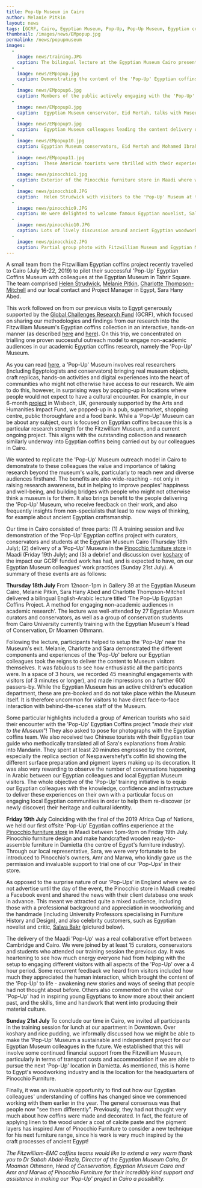 ```yaml
---
title: Pop-Up Museum in Cairo
author: Melanie Pitkin
layout: news
tags: [GCRF, Cairo, Egyptian Museum, Pop-Up, Pop-Up Museum, Egyptian coffins, training, professional development, knowledge transfer, capacity building]
thumbnail: /images/news/EMpopup.jpg
permalink: /news/popupmuseum
images:
  -
    image: news/training.JPG
    caption: The bilingual lecture at the Egyptian Museum Cairo presented by Melanie Pitkin, Sara Abed and Charlotte Thompson.
  -
    image: news/EMpopup.jpg
    caption: Demonstrating the content of the 'Pop-Up' Egyptian coffins project to colleagues at the Egyptian Museum Cairo.
  -
    image: news/EMpopup6.jpg
    caption: Members of the public actively engaging with the 'Pop-Up' Museum content at the Egyptian Museum Cairo.
  -
    image: news/EMpopup8.jpg
    caption:  Egyptian Museum conservator, Eid Mertah, talks with Museum visitors about tools used in ancient Egyptian carpentry. 
  -
    image: news/EMpopup9.jpg
    caption:  Egyptian Museum colleagues leading the content delivery of the 'Pop-Up' Museum.
  -
    image: news/EMpopup10.jpg
    caption: Egyptian Museum conservators, Eid Mertah and Mohamed Ibrahim, discuss an animated coffin box recreated from its CT scans.
  -
    image: news/EMpopup11.jpg
    caption:  These American tourists were thrilled with their experience of the 'Pop-Up' Museum and asked for some group photos.
  -
    image: news/pinocchio1.jpg
    caption: Exterior of the Pinocchio furniture store in Maadi where we held our second 'Pop-Up' Museum on Friday 19th July.
  -
    image: news/pinocchio8.JPG
    caption:  Helen Strudwick with visitors to the 'Pop-Up' Museum at the Pinocchio furniture store in Maadi. 
  -
    image: news/pinocchio9.JPG
    caption: We were delighted to welcome famous Egyptian novelist, Salwa Bakr, to our 'Pop-Up' Museum in Maadi.
  -
    image: news/pinocchio10.JPG
    caption: Lots of lively discussion around ancient Egyptian woodworking at the 'Pop-Up' Museum in Maadi.
  -
    image: news/pinocchio2.JPG
    caption: Partial group photo with Fitzwilliam Museum and Egyptian Museum colleagues in Maadi. 
---
```


A small team from the Fitzwilliam Egyptian coffins project recently travelled to Cairo (July 16-22, 2019) to pilot their successful 'Pop-Up' Egyptian Coffins Museum with colleagues at the Egyptian Museum in Tahrir Square. The team comprised [Helen Strudwick](https://egyptiancoffins.org/team/helen-strudwick/), [Melanie Pitkin](https://egyptiancoffins.org/team/melanie-pitkin/), [Charlotte Thompson-Mitchell](https://egyptiancoffins.org/team/charlotte-thompson/) and our local contact and Project Manager in Egypt, Sara Hany Abed.

This work followed on from our previous visits to Egypt generously supported by the [Global Challenges Research Fund](https://www.ukri.org/research/global-challenges-research-fund/) (GCRF), which focused on sharing our methodologies and findings from our research into the Fitzwilliam Museum's Egyptian coffins collection in an interactive, hands-on manner (as described [here](https://egyptiancoffins.org/news/new-collaborative-project-with-the-Egyptian-Museum-Cairo) and [here](https://egyptiancoffins.org/news/cairoworkshop)). On this trip, we concentrated on trialling one proven successful outreach model to engage non-academic audiences in our academic Egyptian coffins research, namely the 'Pop-Up' Museum. 

As you can read [here](https://egyptiancoffins.org/pop-ups), a 'Pop-Up' Museum involves real researchers (including Egyptologists and conservators) bringing real museum objects, craft replicas, hands-on activities and digital experiences into the heart of communities who might not otherwise have access to our research. We aim to do this, however, in surprising ways by popping-up in locations where people would not expect to have a cultural encounter. For example, in our 6-month [project](https://egyptiancoffins.org/pop-ups) in Wisbech, UK, generously supported by the Arts and Humanities Impact Fund, we popped-up in a pub, supermarket, shopping centre, public thoroughfare and a food bank. While a 'Pop-Up' Museum can be about any subject, ours is focused on Egyptian coffins because this is a particular research strength for the Fitzwilliam Museum, and a current ongoing project. This aligns with the outstanding collection and research similarly underway into Egyptian coffins being carried out by our colleagues in Cairo.

We wanted to replicate the 'Pop-Up' Museum outreach model in Cairo to demonstrate to these colleagues the value and importance of taking research beyond the museum's walls, particularly to reach new and diverse audiences firsthand. The benefits are also wide-reaching - not only in raising research awareness, but in helping to improve peoples' happiness and well-being, and building bridges with people who might not otherwise think a museum is for them. It also brings benefit to the people delivering the 'Pop-Up' Museum, who receive feedback on their work, and also frequently insights from non-specialists that lead to new ways of thinking, for example about ancient Egyptian craftsmanship.

Our time in Cairo consisted of three parts: (1) A training session and live demonstration of the 'Pop-Up' Egyptian coffins project with curators, conservators and students at the Egyptian Museum Cairo (Thursday 18th July); (2) delivery of a 'Pop-Up' Museum in the [Pinocchio furniture store](https://www.pinocchio-furniture.com) in Maadi (Friday 19th July); and (3) a debrief and discussion over [koshary](https://www.npr.org/sections/thesalt/2017/02/22/512920687/egypts-beloved-koshary-is-a-modern-mystery-in-an-ancient-cuisine?t=1564131589118) of the impact our GCRF funded work has had, and is expected to have, on our Egyptian Museum colleagues' work practices (Sunday 21st July). A summary of these events are as follows:

**Thursday 18th July**
From 12noon-1pm in Gallery 39 at the Egyptian Museum Cairo, Melanie Pitkin, Sara Hany Abed and Charlotte Thompson-Mitchell delivered a bilingual English-Arabic lecture titled 'The Pop-Up Egyptian Coffins Project. A method for engaging non-academic audiences in academic research'. The lecture was well-attended by 27 Egyptian Museum curators and conservators, as well as a group of conservation students from Cairo University currently training with the Egyptian Museum's Head of Conservation, Dr Moamen Othmann. 

Following the lecture, participants helped to setup the 'Pop-Up' near the Museum's exit. Melanie, Charlotte and Sara demonstrated the different components and experiences of the 'Pop-Up' before our Egyptian colleagues took the reigns to deliver the content to Museum visitors themselves. It was fabulous to see how enthusiastic all the participants were. In a space of 3 hours, we recorded 45 meaningful engagements with visitors (of 3 minutes or longer), and made impressions on a further 600 passers-by. While the Egyptian Museum has an active children's education department, these are pre-booked and do not take place within the Museum itself. It is therefore uncommon for visitors to have direct face-to-face interaction with behind-the-scenes staff of the Museum. 

Some particular highlights included a group of American tourists who said their encounter with the 'Pop-Up' Egyptian Coffins project "*made their visit to the Museum*"! They also asked to pose for photographs with the Egyptian coffins team. We also received two Chinese tourists with their Egyptian tour guide who methodically translated all of Sara's explanations from Arabic into Mandarin. They spent at least 20 minutes engrossed by the content, especially the replica section of Nespawershefyt's coffin lid showing the different surface preparation and pigment layers making up its decoration. It was also very rewarding to observe the number of conversations happening in Arabic between our Egyptian colleagues and local Egyptian Museum visitors. The whole objective of the 'Pop-Up' training initiative is to equip our Egyptian colleagues with the knowledge, confidence and infrastructure to deliver these experiences on their own with a particular focus on engaging local Egyptian communities in order to help them re-discover (or newly discover) their heritage and cultural identity.  

**Friday 19th July**
Coinciding with the final of the 2019 Africa Cup of Nations, we held our first offsite 'Pop-Up' Egyptian coffins experience at the [Pinocchio furniture store](https://www.pinocchio-furniture.com) in Maadi between 5pm-9pm on Friday 19th July. Pinocchio furniture design and make handcrafted wooden ready-to-assemble furniture in Damietta (the centre of Egypt's furniture industry). Through our local representative, Sara, we were very fortunate to be introduced to Pinocchio's owners, Amr and Marwa, who kindly gave us the permission and invaluable support to trial one of our 'Pop-Ups' in their store. 

As opposed to the surprise nature of our 'Pop-Ups' in England where we do not advertise until the day of the event, the Pinocchio store in Maadi created a Facebook event and shared the news with their client database one week in advance. This meant we attracted quite a mixed audience, including those with a professional background and appreciation in woodworking and the handmade (including University Professors specialising in Furniture History and Design), and also celebrity customers, such as Egyptian novelist and critic, [Salwa Bakr](https://en.wikipedia.org/wiki/Salwa_Bakr) (pictured below).   

The delivery of the Maadi 'Pop-Up' was a real collaborative effort between Cambridge and Cairo. We were joined by at least 15 curators, conservators and students who attended our training session the previous day. It was heartening to see how much energy everyone had from helping with the setup to engaging different visitors with all aspects of the 'Pop-Up' over a 4 hour period. Some recurrent feedback we heard from visitors included how much they appreciated the human interaction, which brought the content of the 'Pop-Up' to life - awakening new stories and ways of seeing that people had not thought about before. Others also commented on the value our 'Pop-Up' had in inspiring young Egyptians to know more about their ancient past, and the skills, time and handwork that went into producing their material culture.

**Sunday 21st July**
To conclude our time in Cairo, we invited all participants in the training session for lunch at our apartment in Downtown. Over koshary and rice pudding, we informally discussed how we might be able to make the 'Pop-Up' Museum a sustainable and independent project for our Egyptian Museum colleagues in the future. We established that this will involve some continued financial support from the Fitzwilliam Museum, particularly in terms of transport costs and accommodation if we are able to pursue the next 'Pop-Up' location in Damietta. As mentioned, this is home to Egypt's woodworking industry and is the location for the headquarters of Pinocchio Furniture.  

Finally, it was an invaluable opportunity to find out how our Egyptian colleagues' understanding of coffins has changed since we commenced working with them earlier in the year. The general consensus was that people now "see them differently". Previously, they had not thought very much about how coffins were made and decorated. In fact, the feature of applying linen to the wood under a coat of calcite paste and the pigment layers has inspired Amr of Pinocchio Furniture to consider a new technique for his next furniture range, since his work is very much inspired by the craft processes of ancient Egypt!


*The Fitzwilliam-EMC coffins teams would like to extend a very warm thank you to Dr Sabah Abdel-Raziq, Director of the Egyptian Museum Cairo, Dr Moaman Othmann, Head of Conservation, Egyptian Museum Cairo and Amr and Marwa of Pinocchio Furniture for their incredibly kind support and assistance in making our 'Pop-Up' project in Cairo a possibility.* 

